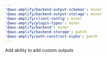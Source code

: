 ```yaml
---
'@aws-amplify/backend-output-schemas': minor
'@aws-amplify/backend-output-storage': minor
'@aws-amplify/client-config': minor
'@aws-amplify/plugin-types': minor
'@aws-amplify/backend': minor
'@aws-amplify/backend-storage': patch
'@aws-amplify/auth-construct-alpha': patch
---
```


Add ability to add custom outputs
